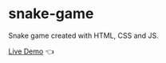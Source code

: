 # snake-game

Snake game created with HTML, CSS and JS.

[Live Demo](https://fanglong13.github.io/snake-game/) :point_left:
